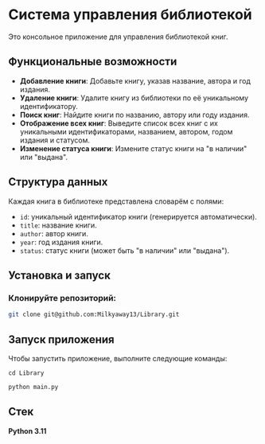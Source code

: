 # Система управления библиотекой

Это консольное приложение для управления библиотекой книг.

## Функциональные возможности

- **Добавление книги**: Добавьте книгу, указав название, автора и год издания.
- **Удаление книги**: Удалите книгу из библиотеки по её уникальному идентификатору.
- **Поиск книг**: Найдите книги по названию, автору или году издания.
- **Отображение всех книг**: Выведите список всех книг с их уникальными идентификаторами, названием, автором, годом издания и статусом.
- **Изменение статуса книги**: Измените статус книги на "в наличии" или "выдана".

## Структура данных

Каждая книга в библиотеке представлена словарём с полями:

- `id`: уникальный идентификатор книги (генерируется автоматически).
- `title`: название книги.
- `author`: автор книги.
- `year`: год издания книги.
- `status`: статус книги (может быть "в наличии" или "выдана").

## Установка и запуск

### Клонируйте репозиторий:

```bash
git clone git@github.com:Milkyaway13/Library.git
```


## Запуск приложения

Чтобы запустить приложение, выполните следующие команды:

```
cd Library
```

```bash
python main.py
```

## Cтек

**Python 3.11**

